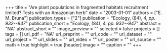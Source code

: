 +++
title = "Are plant populations in fragmented habitats recruitment limited? Tests with an Amazonian herb"
date = "2003-01-01"
authors = ["E. M. Bruna"]
publication_types = ["2"]
publication = "Ecology, (84), 4, _pp. 932--947_"
publication_short = "Ecology, (84), 4, _pp. 932--947_"
abstract = "NA"
abstract_short = ""
image_preview = ""
selected = false
projects = []
tags = []
url_pdf = "NA"
url_preprint = ""
url_code = ""
url_dataset = ""
url_project = ""
url_slides = ""
url_video = ""
url_poster = ""
url_source = ""
math = true
highlight = true
[header]
image = ""
caption = ""
+++
